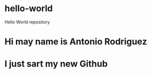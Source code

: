 # hello-world
Hello World repository
# Hi may name is Antonio Rodriguez 
# I just sart my new Github
